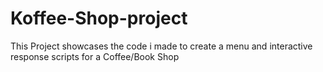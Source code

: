 # Koffee-Shop-project
This Project showcases the code i made to create a menu and interactive response scripts for a Coffee/Book Shop
